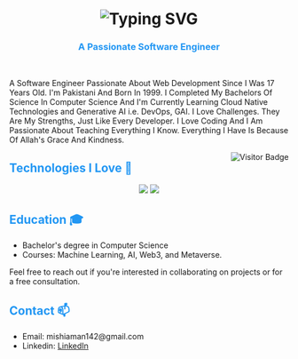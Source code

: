 <!-- <h1 align="center">
  <a href="https://git.io/typing-svg">
    <img src="https://readme-typing-svg.demolab.com?font=Montserrat&weight=600&size=28&duration=2000&pause=1000&color=363299&center=true&vCenter=true&width=600&lines=Hi+there!+👋+I'm+Mustamin+Aman;A+Passionate+Full+Stack+Developer" />
  </a>
</h1>

<div align="center">
  <img src="https://media.giphy.com/media/L1R1tvI9svkIWwpVYr/giphy.gif" width="400" height="200" alt="Coding gif"/>
</div>

---

<h3 align="center">⚡ A Passionate Full Stack Developer ⚡</h3>
<br/>

<p align="center">
  My name is Mustamin Aman, which means peaceful. I believe in expressing my dedication through my work, and just like the meaning of my name, I approach my tasks with calm and commitment. I’m a 15-year-old girl passionate about learning programming, and I put my heart into everything I do. Whenever I receive a task, I give it my full effort and passion. I always strive to create the best result, even if it takes weeks of hard work.







</p>

<div align="right">
  <img src="https://visitor-badge.laobi.icu/badge?page_id=themystiquemindset/.HashimThePassionate/&left_color=red&right_color=green&left_text=Visitors" />
</div>


## 🚀 Technologies I Love
<div align="center">
    <img src="https://skillicons.dev/icons?i=javascript,html,css,python,git,github,vscode" />
</div>


---

## 🐍 Back-End Mastery
- 🌟 *Languages:* Python, JavaScript, TypeScript
- 🛠 *Frameworks:* Django, Flask, FastAPI, Express.js
- 🗄 *Databases:* MongoDB, PostgreSQL, MySQL, Redis
- 🚀 *DevOps:* Docker, Kubernetes, NGINX, Kafka

## 🌐 Front-End Excellence
- ✨ Building beautiful UIs with HTML, CSS, JavaScript
- 🌈 Frameworks & Libraries: React, Next.js, Bootstrap, TailwindCSS
- 🎨 Designing with a keen eye for responsiveness and aesthetics

---


## 🎓 Education
🎓 Computer Science Student  
🎓 Recent O Levels Graduate  
📖 Always eager to learn and grow in the tech field!  

---

## 📊 GitHub Stats
<div align="center">
  <img src="https://github-readme-stats.vercel.app/api?username=themystiquemindset&show_icons=true&theme=radical&hide_border=true" width="48%" />
  <img src="https://github-readme-streak-stats.herokuapp.com/?user=themystiquemindset&theme=radical&hide_border=true" width="48%" />
</div>

---

## 💻 My Recent Projects
- 🌟 *[Weather App](https://themystiquemindset.github.io/weather-app/)*: A simple weather application that provides current weather details and uses live weather data from OpenWeather API.
- 🌟 *[Markdown Editor](https://themystiquemindset.github.io/Markdown-Editor/)*: A simple and interactive Markdown editor for live preview and formatting, developed using HTML, CSS, and JavaScript.
- 🌟 *[Project Name](#)*: A brief description of the project.

---

<!-- ## 📫 Contact Me
📧 Email: [mishiaman142@gmail.com](mailto:muishiaman142@gmail.com)  
🤝 Open to collaborations and consultations!   -->

<!-- ---

<div align="center">
  <h3>✨ Let's Connect! ✨</h3>
  <a href="https://github.com/themystiquemindset"><img src="https://img.shields.io/badge/GitHub-100000?style=for-the-badge&logo=github&logoColor=white" alt="GitHub"></a>
  <a href="https://linkedin.com/in/yourprofile"><img src="https://img.shields.io/badge/LinkedIn-0077B5?style=for-the-badge&logo=linkedin&logoColor=white" alt="LinkedIn"></a>
  <a href="mailto:muishiaman142@gmail.com"><img src="https://img.shields.io/badge/Email-EA4335?style=for-the-badge&logo=gmail&logoColor=white" alt="Email"></a>
</div>
 -->
 






<!-- 1) BIG HEADING WITH BLUE THEME -->
<h1 align="center">
  <!-- Multiple lines in typing animation; separate them with semicolons (;) -->
  <img 
    src="https://readme-typing-svg.demolab.com/?lines=Hi+there!+I%27m+Mustamin+Aman;A+Passionate+Software+Engineer;Welcome+to+my+Profile!&font=Montserrat&weight=700&size=40&color=2196F3&duration=2000&pause=1000&center=true&vCenter=true&width=900&height=120" 
    alt="Typing SVG" 
  />
</h1>

<!-- 2) SUB-HEADING IN BLUE -->
<h3 align="center" style="color:#2196F3;">
  A Passionate Software Engineer
</h3>
<br/>

<!-- 3) BODY TEXT (BLACK FOR READABILITY) -->
<p>
  A Software Engineer Passionate About Web Development Since I Was 17 Years Old.
  I'm Pakistani And Born In 1999. I Completed My Bachelors Of Science In Computer
  Science And I'm Currently Learning Cloud Native Technologies and Generative AI
  i.e. DevOps, GAI. I Love Challenges. They Are My Strengths, Just Like Every
  Developer. I Love Coding And I Am Passionate About Teaching Everything I Know.
  Everything I Have Is Because Of Allah's Grace And Kindness.
</p>

<!-- 4) VISITOR BADGE -->
<img 
  align="right" 
  src="https://komarev.com/ghpvc/?username=HashimThePassionate&label=Profile%20Views&color=2196F3&style=flat&base=13000" 
  alt="Visitor Badge" 
/>


<!-- 5) BLUE HEADING FOR 'TECHNOLOGIES I LOVE' -->
<h2 style="color:#2196F3;">Technologies I Love 🚀</h2>
<div align="center">
  <!-- Skill Icons (First Row) -->
  <img src="https://skillicons.dev/icons?i=javascript,typescript,react,nextjs,bootstrap,html,css,vscode,github,tailwind,git,redis,azure,linux" />
  <!-- Skill Icons (Second Row) -->
  <img src="https://skillicons.dev/icons?i=nodejs,python,express,nginx,docker,mongodb,kubernetes,mysql,postgresql,django,flask,fastapi,kafka" />
</div>

<!-- 6) BLUE HEADING FOR 'EDUCATION' -->
<h2 style="color:#2196F3;">Education 🎓</h2>
<ul>
  <li>Bachelor's degree in Computer Science</li>
  <li>Courses: Machine Learning, AI, Web3, and Metaverse.</li>
</ul>
<p>
  Feel free to reach out if you're interested in collaborating on projects or for a free consultation.
</p>

<!-- 7) BLUE HEADING FOR 'CONTACT' -->
<h2 style="color:#2196F3;">Contact 📫</h2>
<ul>
  <li>Email: mishiaman142@gmail.com</li>
  <li>Linkedin: <a href="">LinkedIn</a></li>
</ul>
